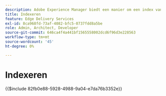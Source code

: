 ```yaml
---
description: Adobe Experience Manager biedt een manier om een index van alle gepubliceerde pagina's in een bepaald gedeelte van uw website te houden. Dit wordt meestal gebruikt om lijsten, feeds te maken en om zoek- en filtergebruiksgevallen voor uw pagina's of inhoudsfragmenten in te schakelen.
title: Indexeren
feature: Edge Delivery Services
exl-id: 8ca968fd-73af-4082-bfc5-0737fdd8a5be
role: Admin, Architect, Developer
source-git-commit: 646ca4f4a441bf1565558002dcd6f96d3e228563
workflow-type: tm+mt
source-wordcount: '45'
ht-degree: 0%

---
```


# Indexeren

{{$include 82fb0e88-5928-4988-9a04-e7da76b3352e}}
